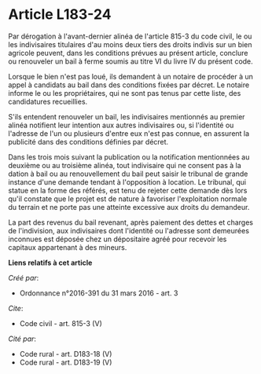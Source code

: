 # Article L183-24

Par dérogation à l'avant-dernier alinéa de l'article 815-3 du code civil, le ou les indivisaires titulaires d'au moins deux
tiers des droits indivis sur un bien agricole peuvent, dans les conditions prévues au présent article, conclure ou renouveler
un bail à ferme soumis au titre VI du livre IV du présent code. 

Lorsque le bien n'est pas loué, ils demandent à un notaire de procéder à un appel à candidats au bail dans des conditions
fixées par décret. Le notaire informe le ou les propriétaires, qui ne sont pas tenus par cette liste, des candidatures
recueillies. 

S'ils entendent renouveler un bail, les indivisaires mentionnés au premier alinéa notifient leur intention aux autres
indivisaires ou, si l'identité ou l'adresse de l'un ou plusieurs d'entre eux n'est pas connue, en assurent la publicité dans
des conditions définies par décret. 

Dans les trois mois suivant la publication ou la notification mentionnées au deuxième ou au troisième alinéa, tout
indivisaire qui ne consent pas à la dation à bail ou au renouvellement du bail peut saisir le tribunal de grande instance
d'une demande tendant à l'opposition à location. Le tribunal, qui statue en la forme des référés, est tenu de rejeter cette
demande dès lors qu'il constate que le projet est de nature à favoriser l'exploitation normale du terrain et ne porte pas une
atteinte excessive aux droits du demandeur. 

La part des revenus du bail revenant, après paiement des dettes et charges de l'indivision, aux indivisaires dont l'identité
ou l'adresse sont demeurées inconnues est déposée chez un dépositaire agréé pour recevoir les capitaux appartenant à des
mineurs.

**Liens relatifs à cet article**

_Créé par_:

  - Ordonnance n°2016-391 du 31 mars 2016 - art. 3

_Cite_:

  - Code civil - art. 815-3 (V)

_Cité par_:

  - Code rural - art. D183-18 (V)
  - Code rural - art. D183-19 (V)
